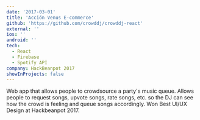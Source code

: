 ```yaml
---
date: '2017-03-01'
title: 'Acción Venus E-commerce'
github: 'https://github.com/crowddj/crowddj-react'
external: ''
ios: ''
android: ''
tech:
  - React
  - Firebase
  - Spotify API
company: HackBeanpot 2017
showInProjects: false
---
```


Web app that allows people to crowdsource a party's music queue. Allows people to request songs, upvote songs, rate songs, etc. so the DJ can see how the crowd is feeling and queue songs accordingly. Won Best UI/UX Design at Hackbeanpot 2017.
